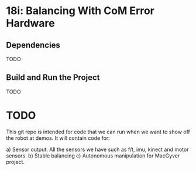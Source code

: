 # 18i: Balancing With CoM Error Hardware

## Dependencies
TODO

## Build and Run the Project
TODO

# TODO
This git repo is intended for code that we can run when we want to show off the
robot at demos. It will contain code for:

  a) Sensor output: All the sensors we have such as f/t, imu, kinect and motor
     sensors.
  b) Stable balancing
  c) Autonomous manipulation for MacGyver project.

